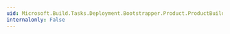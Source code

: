 ```yaml
---
uid: Microsoft.Build.Tasks.Deployment.Bootstrapper.Product.ProductBuilder
internalonly: False
---
```

